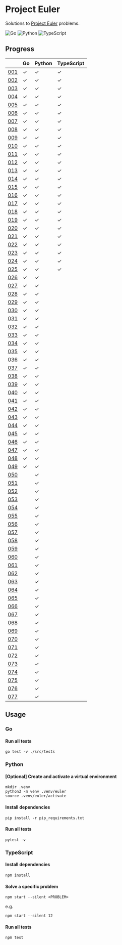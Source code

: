# Project Euler

Solutions to [Project Euler](https://projecteuler.net) problems.

![Go](https://github.com/sunilbpandey/project-euler/actions/workflows/go.yml/badge.svg)
![Python](https://github.com/sunilbpandey/project-euler/actions/workflows/python.yml/badge.svg)
![TypeScript](https://github.com/sunilbpandey/project-euler/actions/workflows/typescript.yml/badge.svg)

## Progress

|                | Go | Python | TypeScript |
| -------------- | -- | ------ | ---------- |
| [001](src/001) | ✓  | ✓      | ✓          |
| [002](src/002) | ✓  | ✓      | ✓          |
| [003](src/003) | ✓  | ✓      | ✓          |
| [004](src/004) | ✓  | ✓      | ✓          |
| [005](src/005) | ✓  | ✓      | ✓          |
| [006](src/006) | ✓  | ✓      | ✓          |
| [007](src/007) | ✓  | ✓      | ✓          |
| [008](src/008) | ✓  | ✓      | ✓          |
| [009](src/009) | ✓  | ✓      | ✓          |
| [010](src/010) | ✓  | ✓      | ✓          |
| [011](src/011) | ✓  | ✓      | ✓          |
| [012](src/012) | ✓  | ✓      | ✓          |
| [013](src/013) | ✓  | ✓      | ✓          |
| [014](src/014) | ✓  | ✓      | ✓          |
| [015](src/015) | ✓  | ✓      | ✓          |
| [016](src/016) | ✓  | ✓      | ✓          |
| [017](src/017) | ✓  | ✓      | ✓          |
| [018](src/018) | ✓  | ✓      | ✓          |
| [019](src/019) | ✓  | ✓      | ✓          |
| [020](src/020) | ✓  | ✓      | ✓          |
| [021](src/021) | ✓  | ✓      | ✓          |
| [022](src/022) | ✓  | ✓      | ✓          |
| [023](src/023) | ✓  | ✓      | ✓          |
| [024](src/024) | ✓  | ✓      | ✓          |
| [025](src/025) | ✓  | ✓      | ✓          |
| [026](src/026) | ✓  | ✓      |            |
| [027](src/027) | ✓  | ✓      |            |
| [028](src/028) | ✓  | ✓      |            |
| [029](src/029) | ✓  | ✓      |            |
| [030](src/030) | ✓  | ✓      |            |
| [031](src/031) | ✓  | ✓      |            |
| [032](src/032) | ✓  | ✓      |            |
| [033](src/033) | ✓  | ✓      |            |
| [034](src/034) | ✓  | ✓      |            |
| [035](src/035) | ✓  | ✓      |            |
| [036](src/036) | ✓  | ✓      |            |
| [037](src/037) | ✓  | ✓      |            |
| [038](src/038) | ✓  | ✓      |            |
| [039](src/039) | ✓  | ✓      |            |
| [040](src/040) | ✓  | ✓      |            |
| [041](src/041) | ✓  | ✓      |            |
| [042](src/042) | ✓  | ✓      |            |
| [043](src/043) | ✓  | ✓      |            |
| [044](src/044) | ✓  | ✓      |            |
| [045](src/045) | ✓  | ✓      |            |
| [046](src/046) | ✓  | ✓      |            |
| [047](src/047) | ✓  | ✓      |            |
| [048](src/048) | ✓  | ✓      |            |
| [049](src/049) | ✓  | ✓      |            |
| [050](src/050) |    | ✓      |            |
| [051](src/051) |    | ✓      |            |
| [052](src/052) |    | ✓      |            |
| [053](src/053) |    | ✓      |            |
| [054](src/054) |    | ✓      |            |
| [055](src/055) |    | ✓      |            |
| [056](src/056) |    | ✓      |            |
| [057](src/057) |    | ✓      |            |
| [058](src/058) |    | ✓      |            |
| [059](src/059) |    | ✓      |            |
| [060](src/060) |    | ✓      |            |
| [061](src/061) |    | ✓      |            |
| [062](src/062) |    | ✓      |            |
| [063](src/063) |    | ✓      |            |
| [064](src/064) |    | ✓      |            |
| [065](src/065) |    | ✓      |            |
| [066](src/066) |    | ✓      |            |
| [067](src/067) |    | ✓      |            |
| [068](src/068) |    | ✓      |            |
| [069](src/069) |    | ✓      |            |
| [070](src/070) |    | ✓      |            |
| [071](src/071) |    | ✓      |            |
| [072](src/072) |    | ✓      |            |
| [073](src/073) |    | ✓      |            |
| [074](src/074) |    | ✓      |            |
| [075](src/075) |    | ✓      |            |
| [076](src/076) |    | ✓      |            |
| [077](src/077) |    | ✓      |            |

## Usage

### Go

#### Run all tests

```
go test -v ./src/tests
```

### Python

#### [Optional] Create and activate a virtual environment

```
mkdir .venv
python3 -m venv .venv/euler
source .venv/euler/activate
```

#### Install dependencies

```
pip install -r pip_requirements.txt
```

#### Run all tests

```
pytest -v
```

### TypeScript

#### Install dependencies

```
npm install
```

#### Solve a specific problem

```
npm start --silent <PROBLEM>
```

e.g.

```
npm start --silent 12
```

#### Run all tests

```
npm test
```
